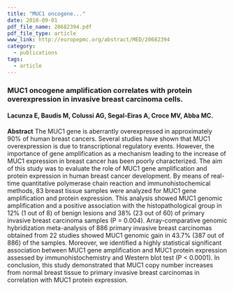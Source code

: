 ```yaml
---
title: "MUC1 oncogene..."
date: 2010-09-01
pdf_file_name: 20682394.pdf
pdf_file_type: article
www_link: http://europepmc.org/abstract/MED/20682394
category:
  - publications
tags:
  - article
---
```


### MUC1 oncogene amplification correlates with protein overexpression in invasive breast carcinoma cells.
#### Lacunza E, Baudis M, Colussi AG, Segal-Eiras A, Croce MV, Abba MC.

**Abstract** The MUC1 gene is aberrantly overexpressed in approximately 90% of human breast cancers. Several studies have shown that MUC1 overexpression is due to transcriptional regulatory events. However, the importance of gene amplification as a mechanism leading to the increase of MUC1 expression in breast cancer has been poorly characterized. The aim of this study was to evaluate the role of MUC1 gene amplification and protein expression in human breast cancer development. By means of real-time quantitative polymerase chain reaction and immunohistochemical methods, 83 breast tissue samples were analyzed for MUC1 gene amplification and protein expression. This analysis showed MUC1 genomic amplification and a positive association with the histopathological group in 12% (1 out of 8) of benign lesions and 38% (23 out of 60) of primary invasive breast carcinoma samples (P = 0.004). Array-comparative genomic hybridization meta-analysis of 886 primary invasive breast carcinomas obtained from 22 studies showed MUC1 genomic gain in 43.7% (387 out of 886) of the samples. Moreover, we identified a highly statistical significant association between MUC1 gene amplification and MUC1 protein expression assessed by immunohistochemistry and Western blot test (P &lt; 0.0001). In conclusion, this study demonstrated that MUC1 copy number increases from normal breast tissue to primary invasive breast carcinomas in correlation with MUC1 protein expression.

